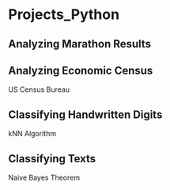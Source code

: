 # Projects_Python
## Analyzing Marathon Results
## Analyzing Economic Census
US Census Bureau
## Classifying Handwritten Digits
kNN Algorithm
## Classifying Texts
Naive Bayes Theorem
